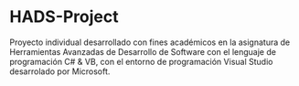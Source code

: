 # HADS-Project
Proyecto individual desarrollado con fines académicos en la asignatura de Herramientas Avanzadas de Desarrollo de Software con el lenguaje de programación C# & VB, con el entorno de programación Visual Studio desarrolado por Microsoft. 

